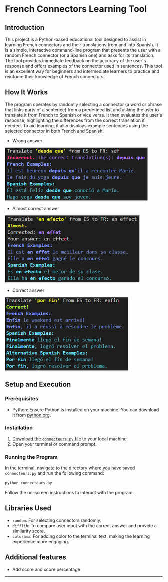 # French Connectors Learning Tool

## Introduction

This project is a Python-based educational tool designed to assist in learning French connectors and their translations from and into Spanish. It is a simple, interactive command-line program that presents the user with a random French connector (or a Spanish one) and asks for its translation. The tool provides immediate feedback on the accuracy of the user's response and offers examples of the connector used in sentences.
This tool is an excellent way for beginners and intermediate learners to practice and reinforce their knowledge of French connectors.

## How It Works

The program operates by randomly selecting a connector (a word or phrase that links parts of a sentence) from a predefined list and asking the user to translate it from French to Spanish or vice versa. It then evaluates the user's response, highlighting the differences from the correct translation if needed. To aid learning, it also displays example sentences using the selected connector in both French and Spanish.

- Wrong answer

![wrong-answer](/screenshots/wrong-answer.png)

- Almost correct answer

![almost-answer](/screenshots/almost-answer.png)

- Correct answer

![correct-answer](/screenshots/correct-answer.png)

## Setup and Execution

### Prerequisites

- Python: Ensure Python is installed on your machine. You can download it from [python.org](https://www.python.org/downloads/).

### Installation

1. [Download the `connecteurs.py` file](https://github.com/tostimontes/connecteurs/raw/master/connecteurs.py) to your local machine.
2. Open your terminal or command prompt.

### Running the Program

In the terminal, navigate to the directory where you have saved `connecteurs.py` and run the following command:

```sh
python connecteurs.py
```

Follow the on-screen instructions to interact with the program.

## Libraries Used

- `random`: For selecting connectors randomly.
- `difflib`: To compare user input with the correct answer and provide a similarity score.
- `colorama`: For adding color to the terminal text, making the learning experience more engaging.

## Additional features

- Add score and score percentage

---
